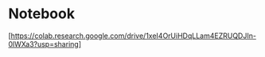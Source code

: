 # Notebook

[https://colab.research.google.com/drive/1xeI4OrUiHDqLLam4EZRUQDJIn-0lWXa3?usp=sharing]

